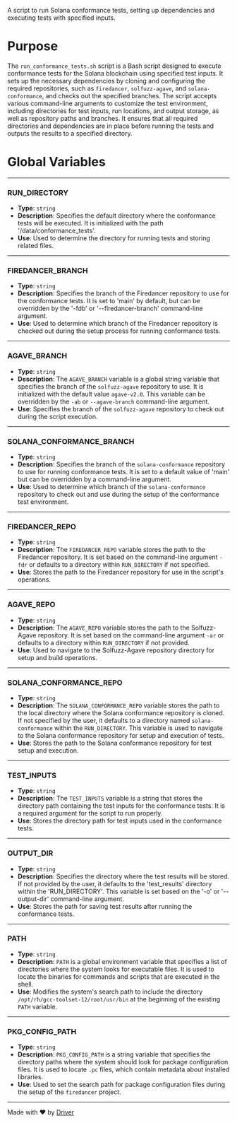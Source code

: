 <!--------------------------------------------------------------------------------->
<!-- IMPORTANT: This file is auto-generated by Driver (https://driver.ai). -------->
<!-- Manual edits may be overwritten on future commits. --------------------------->
<!--------------------------------------------------------------------------------->

A script to run Solana conformance tests, setting up dependencies and executing tests with specified inputs.

# Purpose
The `run_conformance_tests.sh` script is a Bash script designed to execute conformance tests for the Solana blockchain using specified test inputs. It sets up the necessary dependencies by cloning and configuring the required repositories, such as `firedancer`, `solfuzz-agave`, and `solana-conformance`, and checks out the specified branches. The script accepts various command-line arguments to customize the test environment, including directories for test inputs, run locations, and output storage, as well as repository paths and branches. It ensures that all required directories and dependencies are in place before running the tests and outputs the results to a specified directory.
# Global Variables

---
### RUN\_DIRECTORY
- **Type**: `string`
- **Description**: Specifies the default directory where the conformance tests will be executed. It is initialized with the path '/data/conformance_tests'.
- **Use**: Used to determine the directory for running tests and storing related files.


---
### FIREDANCER\_BRANCH
- **Type**: `string`
- **Description**: Specifies the branch of the Firedancer repository to use for the conformance tests. It is set to 'main' by default, but can be overridden by the '-fdb' or '--firedancer-branch' command-line argument.
- **Use**: Used to determine which branch of the Firedancer repository is checked out during the setup process for running conformance tests.


---
### AGAVE\_BRANCH
- **Type**: ``string``
- **Description**: The `AGAVE_BRANCH` variable is a global string variable that specifies the branch of the `solfuzz-agave` repository to use. It is initialized with the default value `agave-v2.0`. This variable can be overridden by the `-ab` or `--agave-branch` command-line argument.
- **Use**: Specifies the branch of the `solfuzz-agave` repository to check out during the script execution.


---
### SOLANA\_CONFORMANCE\_BRANCH
- **Type**: `string`
- **Description**: Specifies the branch of the `solana-conformance` repository to use for running conformance tests. It is set to a default value of 'main' but can be overridden by a command-line argument.
- **Use**: Used to determine which branch of the `solana-conformance` repository to check out and use during the setup of the conformance test environment.


---
### FIREDANCER\_REPO
- **Type**: `string`
- **Description**: The `FIREDANCER_REPO` variable stores the path to the Firedancer repository. It is set based on the command-line argument `-fdr` or defaults to a directory within `RUN_DIRECTORY` if not specified.
- **Use**: Stores the path to the Firedancer repository for use in the script's operations.


---
### AGAVE\_REPO
- **Type**: `string`
- **Description**: The `AGAVE_REPO` variable stores the path to the Solfuzz-Agave repository. It is set based on the command-line argument `-ar` or defaults to a directory within `RUN_DIRECTORY` if not provided.
- **Use**: Used to navigate to the Solfuzz-Agave repository directory for setup and build operations.


---
### SOLANA\_CONFORMANCE\_REPO
- **Type**: `string`
- **Description**: The `SOLANA_CONFORMANCE_REPO` variable stores the path to the local directory where the Solana conformance repository is cloned. If not specified by the user, it defaults to a directory named `solana-conformance` within the `RUN_DIRECTORY`. This variable is used to navigate to the Solana conformance repository for setup and execution of tests.
- **Use**: Stores the path to the Solana conformance repository for test setup and execution.


---
### TEST\_INPUTS
- **Type**: `string`
- **Description**: The `TEST_INPUTS` variable is a string that stores the directory path containing the test inputs for the conformance tests. It is a required argument for the script to run properly.
- **Use**: Stores the directory path for test inputs used in the conformance tests.


---
### OUTPUT\_DIR
- **Type**: `string`
- **Description**: Specifies the directory where the test results will be stored. If not provided by the user, it defaults to the 'test_results' directory within the 'RUN_DIRECTORY'. This variable is set based on the '-o' or '--output-dir' command-line argument.
- **Use**: Stores the path for saving test results after running the conformance tests.


---
### PATH
- **Type**: `string`
- **Description**: `PATH` is a global environment variable that specifies a list of directories where the system looks for executable files. It is used to locate the binaries for commands and scripts that are executed in the shell.
- **Use**: Modifies the system's search path to include the directory `/opt/rh/gcc-toolset-12/root/usr/bin` at the beginning of the existing `PATH` variable.


---
### PKG\_CONFIG\_PATH
- **Type**: `string`
- **Description**: `PKG_CONFIG_PATH` is a string variable that specifies the directory paths where the system should look for package configuration files. It is used to locate `.pc` files, which contain metadata about installed libraries.
- **Use**: Used to set the search path for package configuration files during the setup of the `firedancer` project.



---
Made with ❤️ by [Driver](https://www.driver.ai/)